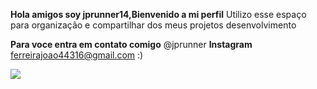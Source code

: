 **Hola amigos soy jprunner14,Bienvenido a mi perfil**
Utilizo  esse espaço para organização e compartilhar dos meus projetos desenvolvimento

**Para voce entra em contato comigo**
@jprunner **Instagram**
ferreirajoao44316@gmail.com :)

![](https://tenor.com/pt-BR/view/luciano-luciano-neves-spfc-s%C3%A3o-paulo-s%C3%A3o-paulo-fc-gif-19519745)
